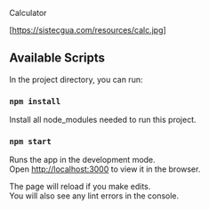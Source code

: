Calculator

[https://sistecgua.com/resources/calc.jpg]


## Available Scripts

In the project directory, you can run:

### `npm install`

Install all node_modules needed to run this project.

### `npm start`

Runs the app in the development mode.<br />
Open [http://localhost:3000](http://localhost:3000) to view it in the browser.

The page will reload if you make edits.<br />
You will also see any lint errors in the console.
